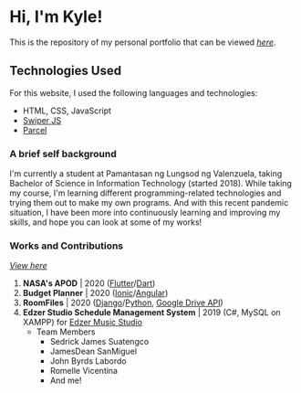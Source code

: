 # Hi, I'm Kyle!
This is the repository of my personal portfolio that can be viewed *[here](https://ckc-dev.ml/)*.

## Technologies Used
For this website, I used the following languages and technologies:
+ HTML, CSS, JavaScript
+ [Swiper JS](https://swiperjs.com/)
+ [Parcel](https://parceljs.org/)

### A brief self background
I'm currently a student at Pamantasan ng Lungsod ng Valenzuela, taking Bachelor of Science in Information Technology (started 2018). While taking my course, I'm learning different programming-related technologies and trying them out to make my own programs. And with this recent pandemic situation, I have been more into continuously learning and improving my skills, and hope you can look at some of my works!

### Works and Contributions
*[View here](https://ckc-dev.ml/works.html)*
1. __NASA's APOD__ | 2020 ([Flutter](https://flutter.dev/)/[Dart](https://dart.dev/))
2. __Budget Planner__ | 2020 ([Ionic](https://ionicframework.com/)/[Angular](https://angular.io/))
3. __RoomFiles__ | 2020 ([Django](https://www.djangoproject.com/)/[Python](https://www.python.org/), [Google Drive API](https://developers.google.com/drive/))  
4. __Edzer Studio Schedule Management System__ | 2019 (C#, MySQL on XAMPP) for [Edzer Music Studio](https://www.facebook.com/EDZERSTUDIO/)
   + Team Members
     + Sedrick James Suatengco
     + JamesDean SanMiguel
     + John Byrds Labordo
     + Romelle Vicentina
     + And me!
